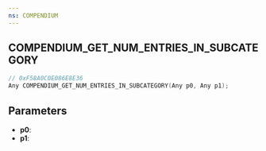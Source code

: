 ```yaml
---
ns: COMPENDIUM
---
```

## COMPENDIUM_GET_NUM_ENTRIES_IN_SUBCATEGORY

```c
// 0xF58A0C0E086E8E36
Any COMPENDIUM_GET_NUM_ENTRIES_IN_SUBCATEGORY(Any p0, Any p1);
```

## Parameters
* **p0**:
* **p1**:
